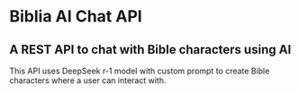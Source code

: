 # Biblia AI Chat API
## A REST API to chat with Bible characters using AI

This API uses DeepSeek r-1 model with custom prompt to create Bible characters where a user can interact with. 
